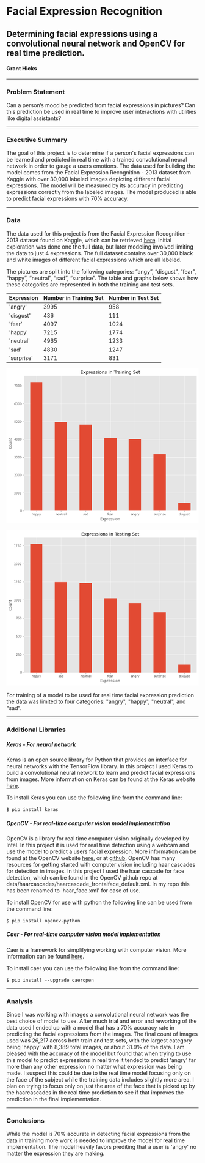 # Facial Expression Recognition
## Determining facial expressions using a convolutional neural network and OpenCV for real time prediction.

#### Grant Hicks

---

### Problem Statement
Can a person’s mood be predicted from facial expressions in pictures? Can this prediction be used in real time to improve user interactions with utilities like digital assistants?

---
### Executive Summary
The goal of this project is to determine if a person's facial expressions can be learned and predicted in real time with a trained convolutional neural network in order to gauge a users emotions. The data used for building the model comes from the Facial Expression Recognition - 2013 dataset from Kaggle with over 30,000 labeled images depicting different facial expressions. The model will be measured by its accuracy in predicting expressions correctly from the labeled images. The model produced is able to predict facial expressions with 70% accuracy.

---

### Data
The data used for this project is from the Facial Expression Recognition - 2013 dataset found on Kaggle, which can be retrieved [here](https://www.kaggle.com/msambare/fer2013). Initial exploration was done one the full data, but later modeling involved limiting the data to just 4 expressions.  The full dataset contains over 30,000 black and white images of different facial expressions which are all labeled.

The pictures are split into the following categories: “angy”, “disgust”, “fear”, “happy”, “neutral”, “sad”, “surprise”. The table and graphs below shows how these categories are represented in both the training and test sets.

| Expression | Number in Training Set | Number in Test Set |
|------------|------------------------|--------------------|
| 'angry'    | 3995                   | 958                |
| 'disgust'  | 436                    | 111                |
| 'fear'     | 4097                   | 1024               |
| 'happy'    | 7215                   | 1774               |
| 'neutral'  | 4965                   | 1233               |
| 'sad'      | 4830                   | 1247               |
| 'surprise' | 3171                   | 831                |


![](/assets/train_expressions.png)

![](/assets/test_expressions.png)

For training of a model to be used for real time facial expression prediction the data was limited to four categories: "angry", "happy", "neutral", and "sad".

---
### Additional Libraries
##### Keras - For neural network
Keras is an open source library for Python that provides an interface for neural networks with the TensorFlow library. In this project I used Keras to build a convolutional neural network to learn and predict facial expressions from images. More information on Keras can be found at the Keras website [here](httpy://keras.io).

To install Keras you can use the following line from the command line:

    $ pip install keras

##### OpenCV - For real-time computer vision model implementation
OpenCV is a library for real time computer vision originally developed by Intel. In this project it is used for real time detection using a webcam and use the model to predict a users facial expression. More information can be found at the OpenCV website [here](https://opencv.org/), or at [github](https://github.com/opencv/opencv). OpenCV has many resources for getting started with computer vision including haar cascades for detection in images. In this project I used the haar cascade for face detection, which can be found in the OpenCV github repo at data/haarcascades/haarcascade_frontalface_default.xml. In my repo this has been renamed to 'haar_face.xml' for ease of use.

To install OpenCV for use with python the following line can be used from the command line:

    $ pip install opencv-python

##### Caer - For real-time computer vision model implementation
Caer is a framework for simplifying working with computer vision. More information can be found [here](https://github.com/jasmcaus/caer).

To install caer you can use the following line from the command line:

    $ pip install --upgrade caeropen

---
### Analysis
Since I was working with images a convolutional neural network was the best choice of model to use. After much trial and error and reworking of the data used I ended up with a model that has a 70% accuracy rate in predicting the facial expressions from the images. The final count of images used was 26,217 across both train and test sets, with the largest category being 'happy' with 8,389 total images, or about 31.9% of the data. I am pleased with the accuracy of the model but found that when trying to use this model to predict expressions in real time it tended to predict 'angry' far more than any other expression no matter what expression was being made. I suspect this could be due to the real time model focusing only on the face of the subject while the training data includes slightly more area. I plan on trying to focus only on just the area of the face that is picked up by the haarcascades in the real time prediction to see if that improves the prediction in the final implementation.

---
### Conclusions

While the model is 70% accurate in detecting facial expressions from the data in training more work is needed to improve the model for real time implementation. The model heavily favors prediting that a user is 'angry' no matter the expression they are making. 